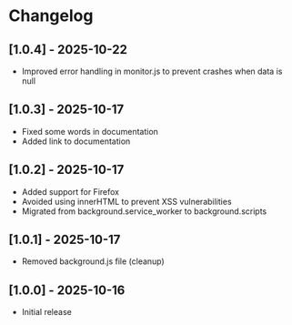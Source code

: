 # Changelog

## [1.0.4] - 2025-10-22

- Improved error handling in monitor.js to prevent crashes when data is null

## [1.0.3] - 2025-10-17

- Fixed some words in documentation
- Added link to documentation

## [1.0.2] - 2025-10-17

- Added support for Firefox
- Avoided using innerHTML to prevent XSS vulnerabilities
- Migrated from background.service_worker to background.scripts

## [1.0.1] - 2025-10-17

- Removed background.js file (cleanup)

## [1.0.0] - 2025-10-16

- Initial release
